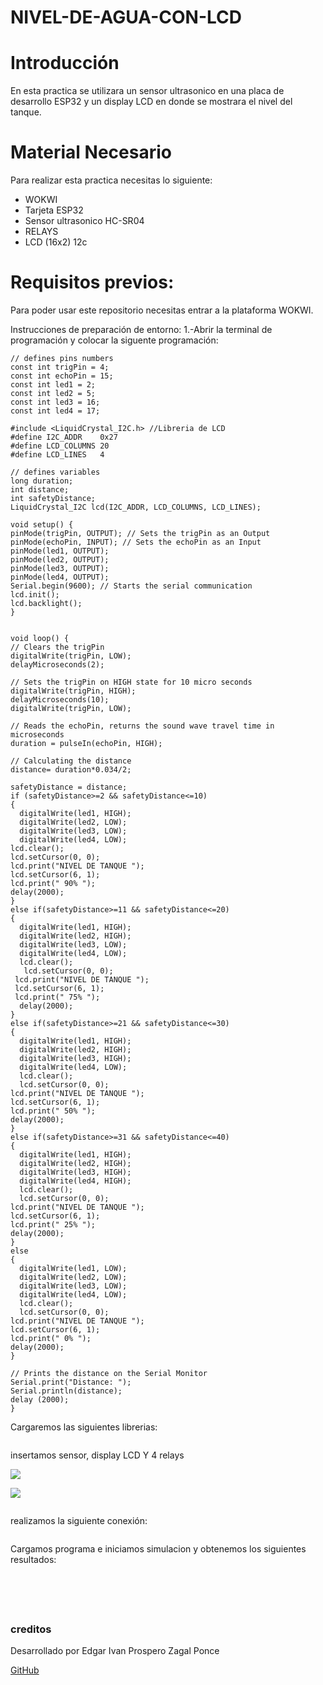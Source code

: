 # NIVEL-DE-AGUA-CON-LCD

# Introducción

 En esta practica se utilizara  un sensor ultrasonico en una placa de desarrollo ESP32 y un display LCD en donde se mostrara el nivel del tanque.

# Material Necesario
Para realizar esta practica necesitas lo siguiente:

- WOKWI
- Tarjeta ESP32
- Sensor ultrasonico HC-SR04
- RELAYS
- LCD (16x2) 12c

# Requisitos previos:
Para poder usar este repositorio necesitas entrar a la plataforma WOKWI.

Instrucciones de preparación de entorno:
1.-Abrir la terminal de programación y colocar la siguente programación:

```
// defines pins numbers
const int trigPin = 4;
const int echoPin = 15;
const int led1 = 2;
const int led2 = 5;
const int led3 = 16;
const int led4 = 17;

#include <LiquidCrystal_I2C.h> //Libreria de LCD
#define I2C_ADDR    0x27
#define LCD_COLUMNS 20
#define LCD_LINES   4

// defines variables
long duration;
int distance;
int safetyDistance;
LiquidCrystal_I2C lcd(I2C_ADDR, LCD_COLUMNS, LCD_LINES);

void setup() {
pinMode(trigPin, OUTPUT); // Sets the trigPin as an Output
pinMode(echoPin, INPUT); // Sets the echoPin as an Input
pinMode(led1, OUTPUT);
pinMode(led2, OUTPUT);
pinMode(led3, OUTPUT);
pinMode(led4, OUTPUT);
Serial.begin(9600); // Starts the serial communication
lcd.init();
lcd.backlight();
}


void loop() {
// Clears the trigPin
digitalWrite(trigPin, LOW);
delayMicroseconds(2);

// Sets the trigPin on HIGH state for 10 micro seconds
digitalWrite(trigPin, HIGH);
delayMicroseconds(10);
digitalWrite(trigPin, LOW);

// Reads the echoPin, returns the sound wave travel time in microseconds
duration = pulseIn(echoPin, HIGH);

// Calculating the distance
distance= duration*0.034/2;

safetyDistance = distance;
if (safetyDistance>=2 && safetyDistance<=10)
{
  digitalWrite(led1, HIGH);
  digitalWrite(led2, LOW);
  digitalWrite(led3, LOW);
  digitalWrite(led4, LOW);
lcd.clear();  
lcd.setCursor(0, 0);
lcd.print("NIVEL DE TANQUE ");
lcd.setCursor(6, 1);
lcd.print(" 90% ");
delay(2000);
}
else if(safetyDistance>=11 && safetyDistance<=20) 
{
  digitalWrite(led1, HIGH);
  digitalWrite(led2, HIGH);
  digitalWrite(led3, LOW);
  digitalWrite(led4, LOW);
  lcd.clear();
   lcd.setCursor(0, 0);
 lcd.print("NIVEL DE TANQUE ");
 lcd.setCursor(6, 1);
 lcd.print(" 75% ");
  delay(2000);
}
else if(safetyDistance>=21 && safetyDistance<=30) 
{
  digitalWrite(led1, HIGH);
  digitalWrite(led2, HIGH);
  digitalWrite(led3, HIGH);
  digitalWrite(led4, LOW);
  lcd.clear(); 
  lcd.setCursor(0, 0);
lcd.print("NIVEL DE TANQUE ");
lcd.setCursor(6, 1);
lcd.print(" 50% ");
delay(2000);
}
else if(safetyDistance>=31 && safetyDistance<=40) 
{
  digitalWrite(led1, HIGH);
  digitalWrite(led2, HIGH);
  digitalWrite(led3, HIGH);
  digitalWrite(led4, HIGH);
  lcd.clear(); 
  lcd.setCursor(0, 0);
lcd.print("NIVEL DE TANQUE ");
lcd.setCursor(6, 1);
lcd.print(" 25% ");
delay(2000);
}
else
{
  digitalWrite(led1, LOW);
  digitalWrite(led2, LOW);
  digitalWrite(led3, LOW);
  digitalWrite(led4, LOW);
  lcd.clear(); 
  lcd.setCursor(0, 0);
lcd.print("NIVEL DE TANQUE ");
lcd.setCursor(6, 1);
lcd.print(" 0% ");
delay(2000);
}

// Prints the distance on the Serial Monitor
Serial.print("Distance: ");
Serial.println(distance);
delay (2000);
}
```
Cargaremos las siguientes librerias:

![]()

insertamos sensor, display LCD Y 4 relays

![](https://github.com/IVANZAGAL996/Ultrasonico-con-LCD/blob/main/sensor%203.PNG)

![](https://github.com/IVANZAGAL996/Ultrasonico-con-LCD/blob/main/lcd3.PNG)

![]()

realizamos la siguiente conexión:

![]()

Cargamos programa e iniciamos simulacion y obtenemos los siguientes resultados:

![]()

![]()

![]()

![]()

![]()


### creditos

Desarrollado por Edgar Ivan Prospero Zagal Ponce

[GitHub](https://github.com/IVANZAGAL996)


